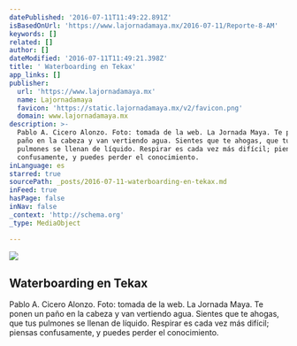 ```yaml
---
datePublished: '2016-07-11T11:49:22.891Z'
isBasedOnUrl: 'https://www.lajornadamaya.mx/2016-07-11/Reporte-8-AM'
keywords: []
related: []
author: []
dateModified: '2016-07-11T11:49:21.398Z'
title: ' Waterboarding en Tekax'
app_links: []
publisher:
  url: 'https://www.lajornadamaya.mx'
  name: Lajornadamaya
  favicon: 'https://static.lajornadamaya.mx/v2/favicon.png'
  domain: www.lajornadamaya.mx
description: >-
  Pablo A. Cicero Alonzo. Foto: tomada de la web. La Jornada Maya. Te ponen un
  paño en la cabeza y van vertiendo agua. Sientes que te ahogas, que tus
  pulmones se llenan de líquido. Respirar es cada vez más difícil; piensas
  confusamente, y puedes perder el conocimiento.
inLanguage: es
starred: true
sourcePath: _posts/2016-07-11-waterboarding-en-tekax.md
inFeed: true
hasPage: false
inNav: false
_context: 'http://schema.org'
_type: MediaObject

---
```

<article style=""><img src="https://img.lajornadamaya.mx/32/y1agbzo59aan_640-414-cover" /><h1> Waterboarding en Tekax</h1><p>Pablo A. Cicero Alonzo. Foto: tomada de la web. La Jornada Maya. Te ponen un paño en la cabeza y van vertiendo agua. Sientes que te ahogas, que tus pulmones se llenan de líquido. Respirar es cada vez más difícil; piensas confusamente, y puedes perder el conocimiento.</p></article>